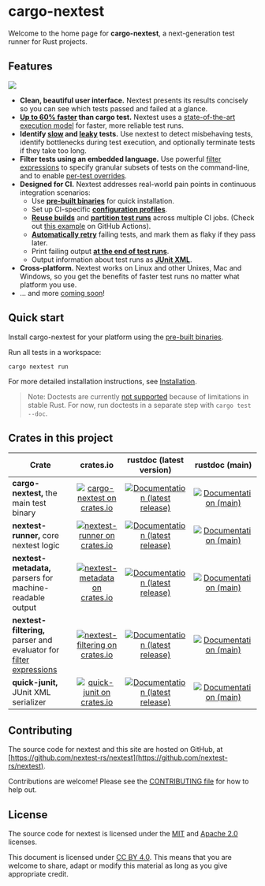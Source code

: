 # cargo-nextest

Welcome to the home page for **cargo-nextest**, a next-generation test runner for Rust projects.

## Features

<img src="static/cover.png" id="nextest-cover">

* **Clean, beautiful user interface.** Nextest presents its results concisely so you can see which tests passed and failed at a glance.
* **[Up to 60% faster](book/benchmarks.md) than cargo test.** Nextest uses a [state-of-the-art execution model](book/how-it-works.md) for faster, more reliable test runs.
* **Identify [slow](book/slow-tests.md) and [leaky](book/leaky-tests.md) tests.** Use nextest to detect misbehaving tests, identify bottlenecks during test execution, and optionally terminate tests if they take too long.
* **Filter tests using an embedded language.** Use powerful [filter expressions](book/filter-expressions.md) to specify granular subsets of tests on the command-line, and to enable [per-test overrides](book/per-test-overrides.md).
* **Designed for CI.** Nextest addresses real-world pain points in continuous integration scenarios:
  * Use **[pre-built binaries](book/pre-built-binaries.md)** for quick installation.
  * Set up CI-specific **[configuration profiles](book/configuration.md)**.
  * **[Reuse builds](book/reusing-builds.md)** and **[partition test runs](book/partitioning.md)** across multiple CI jobs. (Check out [this example](https://github.com/nextest-rs/reuse-build-partition-example/blob/main/.github/workflows/ci.yml) on GitHub Actions).
  * [**Automatically retry**](book/retries.md) failing tests, and mark them as flaky if they pass later.
  * Print failing output **[at the end of test runs](book/other-options.md#reporter-options)**.
  * Output information about test runs as **[JUnit XML](book/junit.md)**.
* **Cross-platform.** Nextest works on Linux and other Unixes, Mac and Windows, so you get the benefits of faster test runs no matter what platform you use.
* ... and more [coming soon](https://github.com/nextest-rs/nextest/projects/1)!

## Quick start

Install cargo-nextest for your platform using the [pre-built binaries](book/pre-built-binaries.md).

Run all tests in a workspace:

```
cargo nextest run
```

For more detailed installation instructions, see [Installation](book/installation.md).

> Note: Doctests are currently [not supported](https://github.com/nextest-rs/nextest/issues/16) because of limitations in stable Rust. For now, run doctests in a separate step with `cargo test --doc`.

## Crates in this project

| Crate                                                     |                    crates.io                   |             rustdoc (latest version)            |             rustdoc (main)             |
|-----------------------------------------------------------|:----------------------------------------------:|:-----------------------------------------------:|:--------------------------------------:|
| **cargo-nextest,** the main test binary                              | [![cargo-nextest on crates.io][cnci]][cncl]     | [![Documentation (latest release)][doci]][cndl] | [![Documentation (main)][docmi]][cnml] |
| **nextest-runner,** core nextest logic                               | [![nextest-runner on crates.io][nrci]][nrcl]    | [![Documentation (latest release)][doci]][nrdl] | [![Documentation (main)][docmi]][nrml] |
| **nextest-metadata,** parsers for machine-readable output            | [![nextest-metadata on crates.io][nmci]][nmcl]  | [![Documentation (latest release)][doci]][nmdl] | [![Documentation (main)][docmi]][nmml] |
| **nextest-filtering,** parser and evaluator for [filter expressions] | [![nextest-filtering on crates.io][nfci]][nfcl] | [![Documentation (latest release)][doci]][nfdl] | [![Documentation (main)][docmi]][nfml] |
| **quick-junit,** JUnit XML serializer                                | [![quick-junit on crates.io][qjci]][qjcl]       | [![Documentation (latest release)][doci]][qjcl] | [![Documentation (main)][docmi]][qjml] |

[cnci]: https://img.shields.io/crates/v/cargo-nextest
[cncl]: https://crates.io/crates/cargo-nextest
[cndl]: https://docs.rs/cargo-nextest
[cnml]: https://nexte.st/rustdoc/cargo_nextest

[nrci]: https://img.shields.io/crates/v/nextest-runner
[nrcl]: https://crates.io/crates/nextest-runner
[nrdl]: https://docs.rs/nextest-runner
[nrml]: https://nexte.st/rustdoc/nextest_runner

[nmci]: https://img.shields.io/crates/v/nextest-metadata
[nmcl]: https://crates.io/crates/nextest-metadata
[nmdl]: https://docs.rs/nextest-metadata
[nmml]: https://nexte.st/rustdoc/nextest_metadata

[nfci]: https://img.shields.io/crates/v/nextest-filtering
[nfcl]: https://crates.io/crates/nextest-filtering
[nfdl]: https://docs.rs/nextest-filtering
[nfml]: https://nexte.st/rustdoc/nextest_filtering
[filter expressions]: book/filter-expressions.md

[qjci]: https://img.shields.io/crates/v/quick-junit
[qjcl]: https://crates.io/crates/quick-junit
[qjdl]: https://docs.rs/quick-junit
[qjml]: https://nexte.st/rustdoc/quick_junit

[doci]: https://img.shields.io/badge/docs-latest-brightgreen
[docmi]: https://img.shields.io/badge/docs-main-purple

## Contributing

The source code for nextest and this site are hosted on GitHub, at
[https://github.com/nextest-rs/nextest](https://github.com/nextest-rs/nextest).

Contributions are welcome! Please see the [CONTRIBUTING
file](https://github.com/nextest-rs/nextest/blob/main/CONTRIBUTING.md) for how to help out.

## License

The source code for nextest is licensed under the
[MIT](https://github.com/nextest-rs/nextest/blob/main/LICENSE-MIT) and [Apache
2.0](https://github.com/nextest-rs/nextest/blob/main/LICENSE-APACHE) licenses.

This document is licensed under [CC BY 4.0]. This means that you are welcome to share, adapt or
modify this material as long as you give appropriate credit.

[CC BY 4.0]: https://creativecommons.org/licenses/by/4.0/
